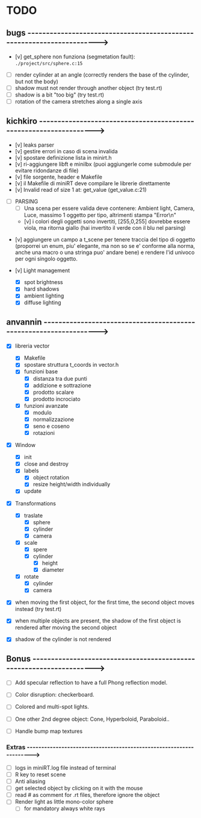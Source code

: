 # TODO

## bugs ---------------------------------------------------------------------->

- [v] get_sphere non funziona (segmetation fault): `./project/src/sphere.c:15`
- [ ] render cylinder at an angle (correctly renders the base of the cylinder,
	but not the body)
- [ ] shadow must not render through another object (try test.rt)
- [ ] shadow is a bit "too big" (try test.rt)
- [ ] rotation of the camera stretches along a single axis

## kichkiro ------------------------------------------------------------------>

- [v] leaks parser
- [v] gestire errori in caso di scena invalida
- [v] spostare definizione lista in minirt.h
- [v] ri-aggiungere libft e minilbx (puoi aggiungerle come submodule per
		evitare ridondanze di file)
- [v] file sorgente, header e Makefile
- [v] il Makefile di miniRT deve compilare le librerie direttamente
- [v] Invalid read of size 1 at: get_value (get_value.c:21)

- [ ] PARSING
	- [ ] Una scena per essere valida deve contenere: Ambient light, Camera,
		  Luce, massimo 1 oggetto per tipo, altrimenti stampa "Error\n"
	- [v] i colori degli oggetti sono invertiti, [255,0,255] dovrebbe essere
		  viola, ma ritorna giallo (hai invertito il verde con il blu nel
		  parsing)

- [v] aggiungere un campo a t_scene per tenere traccia del tipo di oggetto
	  (proporrei un enum, piu' elegante, ma non so se e' conforme alla norma,
	  anche una macro o una stringa puo' andare bene) e rendere l'id univoco
	  per ogni singolo oggetto.

- [v] Light management
	- [x] spot brightness
	- [x] hard shadows
	- [x] ambient lighting
	- [x] diffuse lighting

## anvannin ------------------------------------------------------------------>

- [x] libreria vector
	- [x] Makefile
	- [x] spostare struttura t_coords in vector.h
	- [x] funzioni base
		- [x] distanza tra due punti
		- [x] addizione e sottrazione
		- [x] prodotto scalare
		- [x] prodotto incrociato
	- [x] funzioni avanzate
		- [x] modulo
		- [x] normalizzazione
		- [x] seno e coseno
		- [x] rotazioni

- [x] Window
	- [x] init
	- [x] close and destroy
	- [x] labels
		- [x] object rotation
		- [x] resize height/width individually
	- [x] update

- [x] Transformations
	- [x] traslate
		- [x] sphere
		- [x] cylinder
		- [x] camera
	- [x] scale
		- [x] spere
		- [x] cylinder
			- [x] height
			- [x] diameter
	- [x] rotate
		- [x] cylinder
		- [x] camera

- [x] when moving the first object, for the first time, the second object
	moves instead (try test.rt)

- [x] when multiple objects are present, the shadow of the first object is
	rendered after moving the second object

- [x] shadow of the cylinder is not rendered

## Bonus -------------------------------------------------------------------->

- [ ] Add specular reflection to have a full Phong reflection model.

- [ ] Color disruption: checkerboard.

- [ ] Colored and multi-spot lights.

- [ ] One other 2nd degree object: Cone, Hyperboloid, Paraboloid..

- [ ] Handle bump map textures

### Extras ------------------------------------------------------------------->
- [ ] logs in miniRT.log file instead of terminal
- [ ] R key to reset scene
- [ ] Anti aliasing
- [ ] get selected object by clicking on it with the mouse
- [ ] read # as comment for .rt files, therefore ignore the object
- [ ] Render light as little mono-color sphere
	- [ ] for mandatory always white rays

